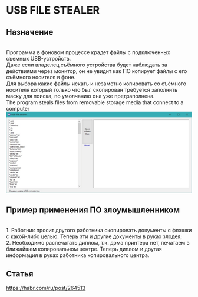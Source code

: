 # USB FILE STEALER

## Назначение
<br>Программа в фоновом процессе крадет файлы с подключенных съемных USB-устройств.<br>
Даже если владелец съёмного устройства будет наблюдать за действиями через монитор, он не увидит как ПО копирует файлы с его съёмного носителя в фоне.<br>
Для выбора какие файлы искать и незаметно копировать со съёмного носителя который только что был скопирован требуется заполнить маску для поиска, по умолчанию она уже предзаполнена.
<br>The program steals files from removable storage media that connect to a computer
<img src='https://raw.githubusercontent.com/sergiomarotco/USB-file_Stealer/master/Screen.jpg' />

## Пример применения ПО злоумышленником
<br>1. Работник просит другого работника скопировать документы с флэшки с какой-либо целью. Теперь эти и другие документы в руках злодея;
<br>2. Необходимо распечатать диплом, т.к. дома принтера нет, печатаем в ближайшем копировальном центре. Теперь диплом и другая информация в руках работника копировального центра.

## Статья
https://habr.com/ru/post/264513
